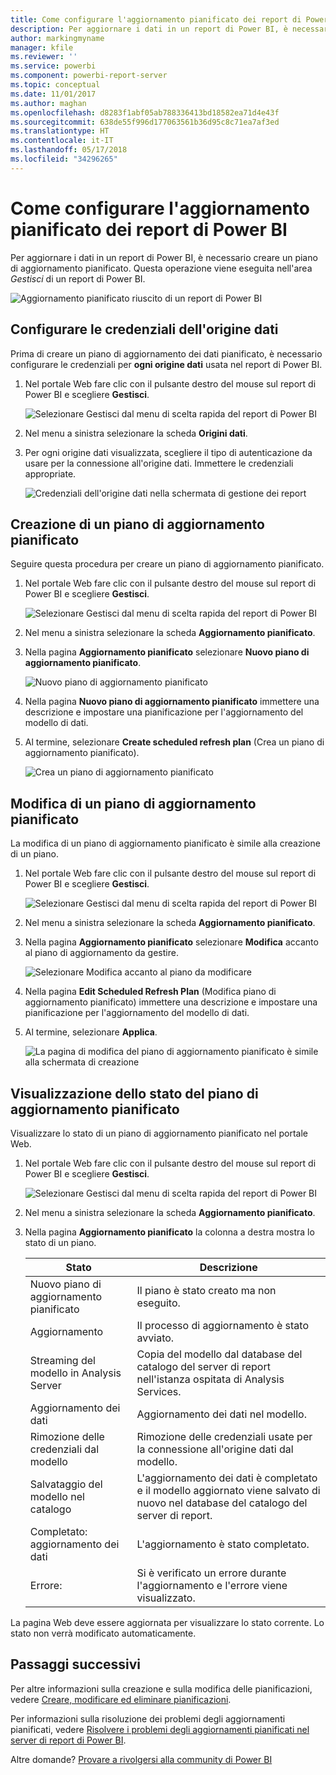 ```yaml
---
title: Come configurare l'aggiornamento pianificato dei report di Power BI
description: Per aggiornare i dati in un report di Power BI, è necessario creare un piano di aggiornamento pianificato.
author: markingmyname
manager: kfile
ms.reviewer: ''
ms.service: powerbi
ms.component: powerbi-report-server
ms.topic: conceptual
ms.date: 11/01/2017
ms.author: maghan
ms.openlocfilehash: d8283f1abf05ab788336413bd18582ea71d4e43f
ms.sourcegitcommit: 638de55f996d177063561b36d95c8c71ea7af3ed
ms.translationtype: HT
ms.contentlocale: it-IT
ms.lasthandoff: 05/17/2018
ms.locfileid: "34296265"
---
```

# <a name="how-to-configure-power-bi-report-scheduled-refresh"></a>Come configurare l'aggiornamento pianificato dei report di Power BI
Per aggiornare i dati in un report di Power BI, è necessario creare un piano di aggiornamento pianificato. Questa operazione viene eseguita nell'area *Gestisci* di un report di Power BI.

![Aggiornamento pianificato riuscito di un report di Power BI](media/configure-scheduled-refresh/scheduled-refresh-success.png)

## <a name="configure-data-source-credentials"></a>Configurare le credenziali dell'origine dati
Prima di creare un piano di aggiornamento dei dati pianificato, è necessario configurare le credenziali per **ogni origine dati** usata nel report di Power BI.

1. Nel portale Web fare clic con il pulsante destro del mouse sul report di Power BI e scegliere **Gestisci**.
   
    ![Selezionare Gestisci dal menu di scelta rapida del report di Power BI](media/configure-scheduled-refresh/manage-power-bi-report.png)
2. Nel menu a sinistra selezionare la scheda **Origini dati**.
3. Per ogni origine dati visualizzata, scegliere il tipo di autenticazione da usare per la connessione all'origine dati. Immettere le credenziali appropriate.
   
    ![Credenziali dell'origine dati nella schermata di gestione dei report](media/configure-scheduled-refresh/data-source-credentials.png)

## <a name="creating-a-schedule-refresh-plan"></a>Creazione di un piano di aggiornamento pianificato
Seguire questa procedura per creare un piano di aggiornamento pianificato.

1. Nel portale Web fare clic con il pulsante destro del mouse sul report di Power BI e scegliere **Gestisci**.
   
    ![Selezionare Gestisci dal menu di scelta rapida del report di Power BI](media/configure-scheduled-refresh/manage-power-bi-report.png)
2. Nel menu a sinistra selezionare la scheda **Aggiornamento pianificato**.
3. Nella pagina **Aggiornamento pianificato** selezionare **Nuovo piano di aggiornamento pianificato**.
   
    ![Nuovo piano di aggiornamento pianificato](media/configure-scheduled-refresh/new-scheduled-refresh-plan.png)
4. Nella pagina **Nuovo piano di aggiornamento pianificato** immettere una descrizione e impostare una pianificazione per l'aggiornamento del modello di dati.
5. Al termine, selezionare **Create scheduled refresh plan** (Crea un piano di aggiornamento pianificato).
   
    ![Crea un piano di aggiornamento pianificato](media/configure-scheduled-refresh/create-scheduled-refresh-plan.png)

## <a name="modifying-a-schedule-refresh-plan"></a>Modifica di un piano di aggiornamento pianificato
La modifica di un piano di aggiornamento pianificato è simile alla creazione di un piano.

1. Nel portale Web fare clic con il pulsante destro del mouse sul report di Power BI e scegliere **Gestisci**.
   
    ![Selezionare Gestisci dal menu di scelta rapida del report di Power BI](media/configure-scheduled-refresh/manage-power-bi-report.png)
2. Nel menu a sinistra selezionare la scheda **Aggiornamento pianificato**.
3. Nella pagina **Aggiornamento pianificato** selezionare **Modifica** accanto al piano di aggiornamento da gestire.
   
    ![Selezionare Modifica accanto al piano da modificare](media/configure-scheduled-refresh/edit-scheduled-refresh-plan.png)
4. Nella pagina **Edit Scheduled Refresh Plan** (Modifica piano di aggiornamento pianificato) immettere una descrizione e impostare una pianificazione per l'aggiornamento del modello di dati.
5. Al termine, selezionare **Applica**.
   
    ![La pagina di modifica del piano di aggiornamento pianificato è simile alla schermata di creazione](media/configure-scheduled-refresh/edit-scheduled-refresh-plan-page.png)

## <a name="viewing-the-status-of-schedule-refresh-plan"></a>Visualizzazione dello stato del piano di aggiornamento pianificato
Visualizzare lo stato di un piano di aggiornamento pianificato nel portale Web.

1. Nel portale Web fare clic con il pulsante destro del mouse sul report di Power BI e scegliere **Gestisci**.
   
    ![Selezionare Gestisci dal menu di scelta rapida del report di Power BI](media/configure-scheduled-refresh/manage-power-bi-report.png)
2. Nel menu a sinistra selezionare la scheda **Aggiornamento pianificato**.
3. Nella pagina **Aggiornamento pianificato** la colonna a destra mostra lo stato di un piano.
   
   | **Stato** | **Descrizione** |
   | --- | --- |
   | Nuovo piano di aggiornamento pianificato |Il piano è stato creato ma non eseguito. |
   | Aggiornamento |Il processo di aggiornamento è stato avviato. |
   | Streaming del modello in Analysis Server |Copia del modello dal database del catalogo del server di report nell'istanza ospitata di Analysis Services. |
   | Aggiornamento dei dati |Aggiornamento dei dati nel modello. |
   | Rimozione delle credenziali dal modello |Rimozione delle credenziali usate per la connessione all'origine dati dal modello. |
   | Salvataggio del modello nel catalogo |L'aggiornamento dei dati è completato e il modello aggiornato viene salvato di nuovo nel database del catalogo del server di report. |
   | Completato: aggiornamento dei dati |L'aggiornamento è stato completato. |
   | Errore: |Si è verificato un errore durante l'aggiornamento e l'errore viene visualizzato. |

La pagina Web deve essere aggiornata per visualizzare lo stato corrente. Lo stato non verrà modificato automaticamente.

## <a name="next-steps"></a>Passaggi successivi
Per altre informazioni sulla creazione e sulla modifica delle pianificazioni, vedere [Creare, modificare ed eliminare pianificazioni](https://docs.microsoft.com/sql/reporting-services/subscriptions/create-modify-and-delete-schedules).

Per informazioni sulla risoluzione dei problemi degli aggiornamenti pianificati, vedere [Risolvere i problemi degli aggiornamenti pianificati nel server di report di Power BI](scheduled-refresh-troubleshoot.md).

Altre domande? [Provare a rivolgersi alla community di Power BI](https://community.powerbi.com/)


